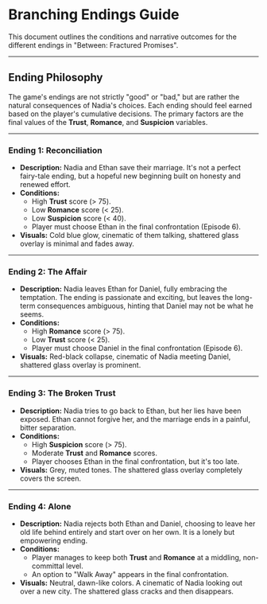# Branching Endings Guide

This document outlines the conditions and narrative outcomes for the different endings in "Between: Fractured Promises".

---

## Ending Philosophy

The game's endings are not strictly "good" or "bad," but are rather the natural consequences of Nadia's choices. Each ending should feel earned based on the player's cumulative decisions. The primary factors are the final values of the **Trust**, **Romance**, and **Suspicion** variables.

---

### **Ending 1: Reconciliation**

*   **Description:** Nadia and Ethan save their marriage. It's not a perfect fairy-tale ending, but a hopeful new beginning built on honesty and renewed effort.
*   **Conditions:**
    *   High **Trust** score (> 75).
    *   Low **Romance** score (< 25).
    *   Low **Suspicion** score (< 40).
    *   Player must choose Ethan in the final confrontation (Episode 6).
*   **Visuals:** Cold blue glow, cinematic of them talking, shattered glass overlay is minimal and fades away.

---

### **Ending 2: The Affair**

*   **Description:** Nadia leaves Ethan for Daniel, fully embracing the temptation. The ending is passionate and exciting, but leaves the long-term consequences ambiguous, hinting that Daniel may not be what he seems.
*   **Conditions:**
    *   High **Romance** score (> 75).
    *   Low **Trust** score (< 25).
    *   Player must choose Daniel in the final confrontation (Episode 6).
*   **Visuals:** Red-black collapse, cinematic of Nadia meeting Daniel, shattered glass overlay is prominent.

---

### **Ending 3: The Broken Trust**

*   **Description:** Nadia tries to go back to Ethan, but her lies have been exposed. Ethan cannot forgive her, and the marriage ends in a painful, bitter separation.
*   **Conditions:**
    *   High **Suspicion** score (> 75).
    *   Moderate **Trust** and **Romance** scores.
    *   Player chooses Ethan in the final confrontation, but it's too late.
*   **Visuals:** Grey, muted tones. The shattered glass overlay completely covers the screen.

---

### **Ending 4: Alone**

*   **Description:** Nadia rejects both Ethan and Daniel, choosing to leave her old life behind entirely and start over on her own. It is a lonely but empowering ending.
*   **Conditions:**
    *   Player manages to keep both **Trust** and **Romance** at a middling, non-committal level.
    *   An option to "Walk Away" appears in the final confrontation.
*   **Visuals:** Neutral, dawn-like colors. A cinematic of Nadia looking out over a new city. The shattered glass cracks and then disappears.
